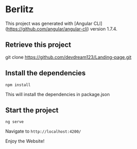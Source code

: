 # Berlitz

This project was generated with [Angular CLI] (https://github.com/angular/angular-cli) version 1.7.4.

## Retrieve this project
git clone https://github.com/devdream123/Landing-page.git

## Install the dependencies
`npm install`

This will install the dependencies in package.json

## Start the project
`ng serve`

 Navigate to `http://localhost:4200/`

Enjoy the Website!
